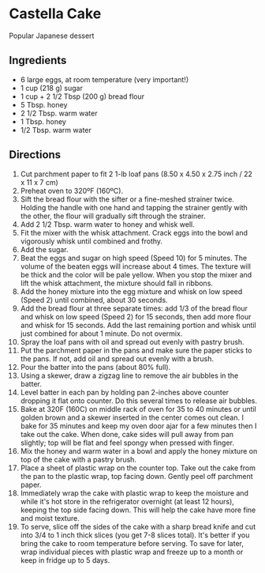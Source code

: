 # Castella Cake

Popular Japanese dessert

## Ingredients

- 6 large eggs, at room temperature (very important!)
- 1 cup (218 g) sugar
- 1 cup + 2 1/2 Tbsp (200 g) bread flour
- 5 Tbsp. honey
- 2 1/2 Tbsp. warm water
- 1 Tbsp. honey
- 1/2 Tbsp. warm water

## Directions

1. Cut parchment paper to fit 2 1-lb loaf pans (8.50 x 4.50 x 2.75 inch / 22 x 11 x 7 cm)
2. Preheat oven to 320ºF (160ºC).
3. Sift the bread flour with the sifter or a fine-meshed strainer twice. Holding the handle with one hand and tapping the strainer gently with the other, the flour will gradually sift through the strainer.
4. Add 2 1/2 Tbsp. warm water to honey and whisk well.
5. Fit the mixer with the whisk attachment. Crack eggs into the bowl and vigorously whisk until combined and frothy.
6. Add the sugar.
7. Beat the eggs and sugar on high speed (Speed 10) for 5 minutes. The volume of the beaten eggs will increase about 4 times. The texture will be thick and the color will be pale yellow. When you stop the mixer and lift the whisk attachment, the mixture should fall in ribbons.
8. Add the honey mixture into the egg mixture and whisk on low speed (Speed 2) until combined, about 30 seconds.
9. Add the bread flour at three separate times: add 1/3 of the bread flour and whisk on low speed (Speed 2) for 15 seconds, then add more flour and whisk for 15 seconds. Add the last remaining portion and whisk until just combined for about 1 minute. Do not overmix.
10. Spray the loaf pans with oil and spread out evenly with pastry brush.
11. Put the parchment paper in the pans and make sure the paper sticks to the pans. If not, add oil and spread out evenly with a brush.
12. Pour the batter into the pans (about 80% full).
13. Using a skewer, draw a zigzag line to remove the air bubbles in the batter.
14. Level batter in each pan by holding pan 2-inches above counter dropping it flat onto counter. Do this several times to release air bubbles.
15. Bake at 320F (160C) on middle rack of oven for 35 to 40 minutes or until golden brown and a skewer inserted in the center comes out clean. I bake for 35 minutes and keep my oven door ajar for a few minutes then I take out the cake. When done, cake sides will pull away from pan slightly; top will be flat and feel spongy when pressed with finger.
16. Mix the honey and warm water in a bowl and apply the honey mixture on top of the cake with a pastry brush.
17. Place a sheet of plastic wrap on the counter top. Take out the cake from the pan to the plastic wrap, top facing down. Gently peel off parchment paper.
18. Immediately wrap the cake with plastic wrap to keep the moisture and while it's hot store in the refrigerator overnight (at least 12 hours), keeping the top side facing down. This will help the cake have more fine and moist texture.
19. To serve, slice off the sides of the cake with a sharp bread knife and cut into 3/4 to 1 inch thick slices (you get 7-8 slices total). It's better if you bring the cake to room temperature before serving. To save for later, wrap individual pieces with plastic wrap and freeze up to a month or keep in fridge up to 5 days.
